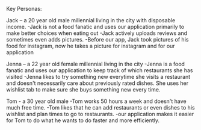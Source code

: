 Key Personas:

Jack – a 20 year old male millennial living in the city with disposable income. 
 	-Jack is not a food fanatic and uses our application primarily to make better choices when eating out
 	-Jack actively uploads reviews and sometimes even adds pictures.
 	-Before our app, Jack took pictures of his food for instagram, now he takes a picture for instagram 
 	 and for our application

Jenna – a 22 year old female millennial living in the city
 	-Jenna is a food fanatic and uses our application to keep track of which restaurants she has visited
 	-Jenna likes to try something new everytime she visits a restaurant and doesn't necessarily care about 
 	 previously rated dishes. She uses her wishlist tab to make sure she buys something new every time.

Tom - a 30 year old male
 	-Tom works 50 hours a week and doesn't have much free time.
 	-Tom likes that he can add restaurants or even dishes to his wishlist and plan times to go to restaurants.
 	-our application makes it easier for Tom to do what he wants to do faster and more efficiently.
